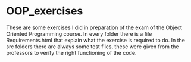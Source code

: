# OOP_exercises

These are some exercises I did in preparation of the exam of the Object Oriented Programming course.
In every folder there is a file Requirements.html that explain what the exercise is required to do.
In the src folders there are always some test files, these were given from the professors to verify the right functioning of the code.

